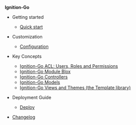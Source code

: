 **Ignition-Go**

- Getting started
  - [Quick start](quickstart.md)

- Customization
  - [Configuration](configuration.md)

- Key Concepts
  - [Ignition-Go ACL: Users, Roles and Permissions](concepts/ACL.md)
  - [Ignition-Go Module Blox](concepts/ModuleBlox.md)
  - [Ignition-Go Controllers](concepts/Controller.md)
  - [Ignition-Go Models](concepts/Model.md)
  - [Ignition-Go Views and Themes (the Template library)](concepts/ViewsThemes.md)

- Deployment Guide
  - [Deploy](deploy.md)

- [Changelog](changelog.md)
